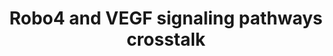 ---
annotations:
- id: PW:0000004
  parent: regulatory pathway
  type: Pathway Ontology
  value: regulatory pathway
- id: PW:0000204
  parent: signaling pathway
  type: Pathway Ontology
  value: Notch signaling pathway
authors:
- Khanspers
- Eweitz
citedin:
- link: PMC7982796
- link: PMC7925531
description: This pathway is based on Figure 2 of "Robo4" (http://www.ncbi.nlm.nih.gov/pmc/articles/PMC2637482/).
  The gene Robo4 plays a role in regulating vascular stability in mice. Robo4 inhibits
  the gene Notch1, which regulates tip cell formation, in order to create more tip
  cells. Robo4 also inhibits cell migration, decreasing vessel complexity. The combination
  of Slit2 and Robo4 inhibits the activation of Src by VEGF-165 and VEGFR2. This inhibition
  reduces vascular leakage of Evans Blue from retinal blood vessels. More experimentation
  is necessary to determine whether Robo4 will inhibit other members of the Src family.   Proteins
  on this pathway have targeted assays available via the [https://assays.cancer.gov/available_assays?wp_id=WP3943
  CPTAC Assay Portal]
last-edited: 2021-05-22
organisms:
- Homo sapiens
redirect_from:
- /index.php/Pathway:WP3943
- /instance/WP3943
- /instance/WP3943_rr117818
revision: r117818
schema-jsonld:
- '@context': https://schema.org/
  '@id': https://wikipathways.github.io/pathways/WP3943.html
  '@type': Dataset
  creator:
    '@type': Organization
    name: WikiPathways
  description: This pathway is based on Figure 2 of "Robo4" (http://www.ncbi.nlm.nih.gov/pmc/articles/PMC2637482/).
    The gene Robo4 plays a role in regulating vascular stability in mice. Robo4 inhibits
    the gene Notch1, which regulates tip cell formation, in order to create more tip
    cells. Robo4 also inhibits cell migration, decreasing vessel complexity. The combination
    of Slit2 and Robo4 inhibits the activation of Src by VEGF-165 and VEGFR2. This
    inhibition reduces vascular leakage of Evans Blue from retinal blood vessels.
    More experimentation is necessary to determine whether Robo4 will inhibit other
    members of the Src family.   Proteins on this pathway have targeted assays available
    via the [https://assays.cancer.gov/available_assays?wp_id=WP3943 CPTAC Assay Portal]
  keywords:
  - KDR
  - RAC1
  - ROBO4
  - SLIT2
  - SRC
  - VEGFA
  license: CC0
  name: Robo4 and VEGF signaling pathways crosstalk
seo: CreativeWork
title: Robo4 and VEGF signaling pathways crosstalk
wpid: WP3943
---